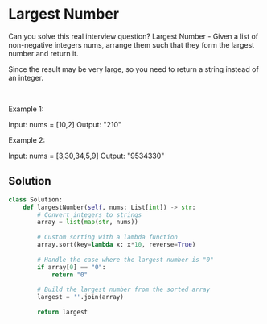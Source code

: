# Largest Number

Can you solve this real interview question? Largest Number - Given a list of non-negative integers nums, arrange them such that they form the largest number and return it.

Since the result may be very large, so you need to return a string instead of an integer.

 

Example 1:


Input: nums = [10,2]
Output: "210"


Example 2:


Input: nums = [3,30,34,5,9]
Output: "9534330"

## Solution
```py
class Solution:
    def largestNumber(self, nums: List[int]) -> str:
        # Convert integers to strings
        array = list(map(str, nums))
        
        # Custom sorting with a lambda function
        array.sort(key=lambda x: x*10, reverse=True)
        
        # Handle the case where the largest number is "0"
        if array[0] == "0":
            return "0"
        
        # Build the largest number from the sorted array
        largest = ''.join(array)
        
        return largest
```

